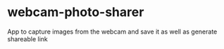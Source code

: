 # webcam-photo-sharer
App to capture images from the webcam and save it as well as generate shareable link
